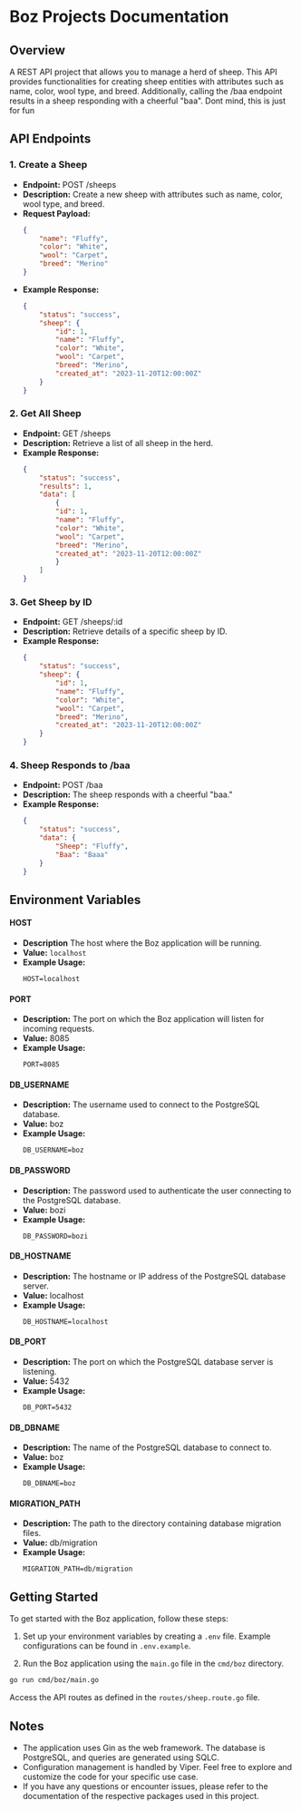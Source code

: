 # Boz Projects Documentation

## Overview

A REST API project that allows you to manage a herd of sheep. This API provides functionalities for creating sheep entities with attributes such as name, color, wool type, and breed. Additionally, calling the /baa endpoint results in a sheep responding with a cheerful "baa". Dont mind, this is just for fun

## API Endpoints
### 1. Create a Sheep
- **Endpoint:** POST /sheeps
- **Description:** Create a new sheep with attributes such as name, color, wool type, and breed.
- **Request Payload:**
    ```json
    {
        "name": "Fluffy",
        "color": "White",
        "wool": "Carpet",
        "breed": "Merino"
    }
- **Example Response:**
    ```json
    {
        "status": "success",
        "sheep": {
            "id": 1,
            "name": "Fluffy",
            "color": "White",
            "wool": "Carpet",
            "breed": "Merino",
            "created_at": "2023-11-20T12:00:00Z"
        }
    }
### 2. Get All Sheep
- **Endpoint:** GET /sheeps
- **Description:** Retrieve a list of all sheep in the herd.
- **Example Response:**
    ```json
    {
        "status": "success",
        "results": 1,
        "data": [
            {
            "id": 1,
            "name": "Fluffy",
            "color": "White",
            "wool": "Carpet",
            "breed": "Merino",
            "created_at": "2023-11-20T12:00:00Z"
            }
        ]
    }
### 3. Get Sheep by ID
- **Endpoint:** GET /sheeps/:id
- **Description:** Retrieve details of a specific sheep by ID.
- **Example Response:**
    ```json
    {
        "status": "success",
        "sheep": {
            "id": 1,
            "name": "Fluffy",
            "color": "White",
            "wool": "Carpet",
            "breed": "Merino",
            "created_at": "2023-11-20T12:00:00Z"
        }
    }
### 4. Sheep Responds to /baa
- **Endpoint:** POST /baa
- **Description:** The sheep responds with a cheerful "baa."
- **Example Response:**
    ```json
    {
        "status": "success",
        "data": {
            "Sheep": "Fluffy",
            "Baa": "Baaa"
        }
    }

## Environment Variables


####  HOST

- **Description** The host where the Boz application will be running.
- **Value:** `localhost`
- **Example Usage:**
  ```plaintext
  HOST=localhost
#### PORT
- **Description:** The port on which the Boz application will listen for incoming requests.
- **Value:** 8085
- **Example Usage:**
    ```plaintext
    PORT=8085
#### DB_USERNAME
- **Description:** The username used to connect to the PostgreSQL database.
- **Value:** boz
- **Example Usage:**
    ```plaintext
    DB_USERNAME=boz
#### DB_PASSWORD
- **Description:** The password used to authenticate the user connecting to the PostgreSQL database.
- **Value:** bozi
- **Example Usage:**
    ```plaintext
    DB_PASSWORD=bozi
#### DB_HOSTNAME
- **Description:** The hostname or IP address of the PostgreSQL database server.
- **Value:** localhost
- **Example Usage:**
    ```plaintext
    DB_HOSTNAME=localhost
#### DB_PORT
- **Description:** The port on which the PostgreSQL database server is listening.
- **Value:** 5432
- **Example Usage:**
    ```plaintext
    DB_PORT=5432
#### DB_DBNAME
- **Description:** The name of the PostgreSQL database to connect to.
- **Value:** boz
- **Example Usage:**
    ```plaintext
    DB_DBNAME=boz
#### MIGRATION_PATH
- **Description:** The path to the directory containing database migration files.
- **Value:** db/migration
- **Example Usage:**
    ```plaintext
    MIGRATION_PATH=db/migration
## Getting Started

To get started with the Boz application, follow these steps:

1. Set up your environment variables by creating a `.env` file. Example configurations can be found in `.env.example`.

2. Run the Boz application using the `main.go` file in the `cmd/boz` directory.

```bash
go run cmd/boz/main.go
```

Access the API routes as defined in the `routes/sheep.route.go` file.
## Notes
- The application uses Gin as the web framework.
The database is PostgreSQL, and queries are generated using SQLC.
- Configuration management is handled by Viper.
Feel free to explore and customize the code for your specific use case. 
- If you have any questions or encounter issues, please refer to the documentation of the respective packages used in this project.
